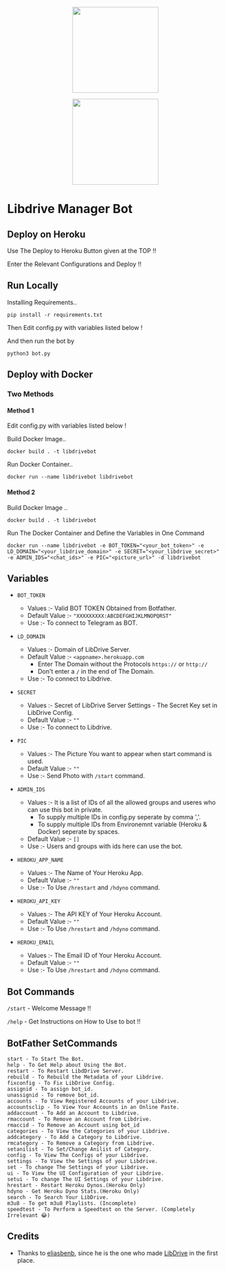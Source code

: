 <p align="center">
  <a href="https://heroku.com/deploy?template=https://github.com/shrey2199/LD_Meta_bot">
    <img src="https://img.shields.io/badge/Deploy%20To%20Heroku-blueviolet?style=for-the-badge&logo=heroku" width="200" />
  </a>
</p>
<p align="center">
  <a href="https://t.me/libdrive_support">
    <img src="https://img.shields.io/badge/Telegram-2CA5E0?style=for-the-badge&logo=telegram&logoColor=white" width="200" />
  </a>
</p>

# Libdrive Manager Bot

## Deploy on Heroku

Use The Deploy to Heroku Button given at the TOP !!

Enter the Relevant Configurations and Deploy !!

## Run Locally

Installing Requirements.. 

    pip install -r requirements.txt

Then Edit config.py with variables listed below !

And then run the bot by 

    python3 bot.py

## Deploy with Docker

### Two Methods

#### Method 1

Edit config.py with variables listed below !

Build Docker Image.. 

    docker build . -t libdrivebot

Run Docker Container.. 

    docker run --name libdrivebot libdrivebot

#### Method 2

Build Docker Image ..

    docker build . -t libdrivebot

Run The Docker Container and Define the Variables in One Command

    docker run --name libdrivebot -e BOT_TOKEN="<your_bot_token>" -e LD_DOMAIN="<your_libdrive_domain>" -e SECRET="<your_libdrive_secret>" -e ADMIN_IDS="<chat_ids>" -e PIC="<picture_url>" -d libdrivebot

## Variables

- `BOT_TOKEN`
  - Values :- Valid BOT TOKEN Obtained from Botfather.
  - Default Value :- `"XXXXXXXXX:ABCDEFGHIJKLMNOPQRST"`
  - Use :- To connect to Telegram as BOT.

- `LD_DOMAIN`
  - Values :- Domain of LibDrive Server.
  - Default Value :- `<appname>.herokuapp.com`
    - Enter The Domain without the Protocols `https://` or `http://`
    - Don't enter a `/` in the end of The Domain.
  - Use :- To connect to Libdrive.

- `SECRET`
  - Values :- Secret of LibDrive Server Settings - The Secret Key set in LibDrive Config.
  - Default Value :- `""`
  - Use :- To connect to Libdrive.

- `PIC`
  - Values :- The Picture You want to appear when start command is used.
  - Default Value :- `""`
  - Use :- Send Photo with `/start` command.

- `ADMIN_IDS`
  - Values :- It is a list of IDs of all the allowed groups and useres who can use this bot in private. 
    - To supply multiple IDs in config.py seperate by comma ','. 
    - To supply multiple IDs from Environemnt variable (Heroku & Docker) seperate by spaces.
  - Default Value :- `[]` 
  - Use :- Users and groups with ids here can use the bot.

- `HEROKU_APP_NAME`
  - Values :- The Name of Your Heroku App.
  - Default Value :- `""`
  - Use :- To Use `/hrestart` and `/hdyno` command.

- `HEROKU_API_KEY`
  - Values :- The API KEY of Your Heroku Account.
  - Default Value :- `""`
  - Use :- To Use `/hrestart` and `/hdyno` command.

- `HEROKU_EMAIL`
  - Values :- The Email ID of Your Heroku Account.
  - Default Value :- `""`
  - Use :- To Use `/hrestart` and `/hdyno` command.

## Bot Commands

`/start` - Welcome Message !!

`/help` - Get Instructions on How to Use to bot !!

## BotFather SetCommands

    start - To Start The Bot.
    help - To Get Help about Using the Bot.
    restart - To Restart LibdDrive Server.
    rebuild - To Rebuild the Metadata of your Libdrive.
    fixconfig - To Fix LibDrive Config.
    assignid - To assign bot_id.
    unassignid - To remove bot_id.
    accounts - To View Registered Accounts of your Libdrive.
    accountsclip - To View Your Accounts in an Online Paste.
    addaccount - To Add an Account to Libdrive.
    rmaccount - To Remove an Account from Libdrive.
    rmaccid - To Remove an Account using bot_id
    categories - To View the Categories of your Libdrive.
    addcategory - To Add a Category to Libdrive.
    rmcategory - To Remove a Category from Libdrive.
    setanilist - To Set/Change Anilist of Category.
    config - To View The Configs of your Libdrive.
    settings - To View the Settings of your Libdrive.
    set - To change The Settings of your Libdrive.
    ui - To View the UI Configuration of your Libdrive.
    setui - To change The UI Settings of your Libdrive.
    hrestart - Restart Heroku Dynos.(Heroku Only)
    hdyno - Get Heroku Dyno Stats.(Heroku Only)
    search - To Search Your LibDrive.
    m3u8 - To get m3u8 Playlists. (Incomplete)
    speedtest - To Perform a Speedtest on the Server. (Completely Irrelevant 😂)

## Credits

- Thanks to [eliasbenb](https://github.com/libdrive), since he is the one who made [LibDrive](https://github.com/libdrive) in the first place.
